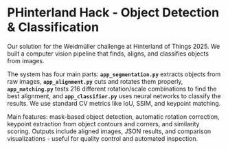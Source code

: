 # PHinterland Hack - Object Detection & Classification

Our solution for the Weidmüller challenge at Hinterland of Things 2025. We built a computer vision pipeline that finds, aligns, and classifies objects from images.

The system has four main parts: **`app_segmentation.py`** extracts objects from raw images, **`app_alignment.py`** cuts and rotates them properly, **`app_matching.py`** tests 216 different rotation/scale combinations to find the best alignment, and **`app_classifier.py`** uses neural networks to classify the results. We use standard CV metrics like IoU, SSIM, and keypoint matching.

Main features: mask-based object detection, automatic rotation correction, keypoint extraction from object contours and corners, and similarity scoring. Outputs include aligned images, JSON results, and comparison visualizations - useful for quality control and automated inspection.
